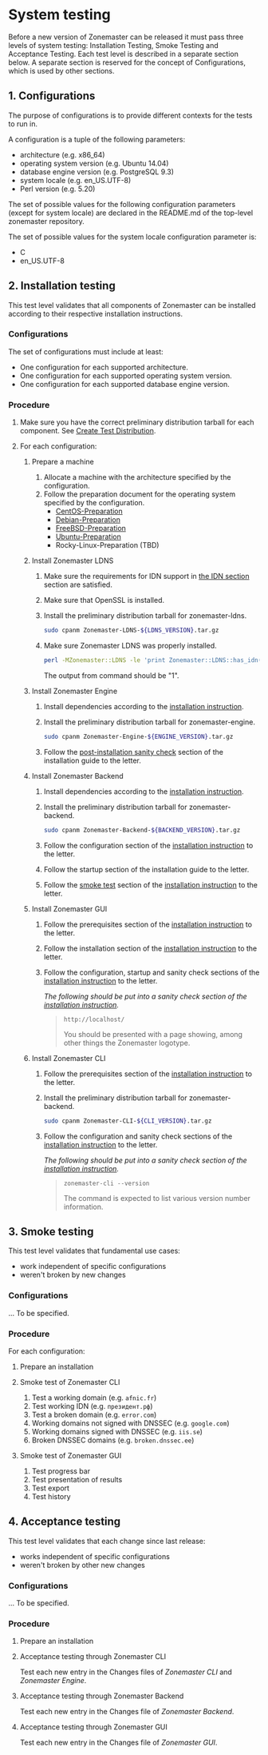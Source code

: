 System testing
==============
Before a new version of Zonemaster can be released it must pass three levels of
system testing: Installation Testing, Smoke Testing and Acceptance Testing.
Each test level is described in a separate section below. A separate section is
reserved for the concept of Configurations, which is used by other sections.


## 1. Configurations

The purpose of configurations is to provide different contexts for the tests to
run in.

A configuration is a tuple of the following parameters:

* architecture (e.g. x86_64)
* operating system version (e.g. Ubuntu 14.04)
* database engine version (e.g. PostgreSQL 9.3)
* system locale (e.g. en_US.UTF-8)
* Perl version (e.g. 5.20)

The set of possible values for the following configuration parameters (except
for system locale) are declared in the README.md of the top-level zonemaster
repository.

The set of possible values for the system locale configuration parameter is:
* C
* en_US.UTF-8


## 2. Installation testing

This test level validates that all components of Zonemaster can be installed
according to their respective installation instructions.


### Configurations

The set of configurations must include at least:
* One configuration for each supported architecture.
* One configuration for each supported operating system version.
* One configuration for each supported database engine version.


### Procedure

1. Make sure you have the correct preliminary distribution tarball for each
   component. See [Create Test Distribution].

2. For each configuration:

   1. Prepare a machine
      1. Allocate a machine with the architecture specified by the configuration.
      2. Follow the preparation document for the operating system specified by the configuration.
         * [CentOS-Preparation]
         * [Debian-Preparation]
         * [FreeBSD-Preparation]
         * [Ubuntu-Preparation]
         * Rocky-Linux-Preparation (TBD)

   2. Install Zonemaster LDNS
      1. Make sure the requirements for IDN support in [the IDN section](https://github.com/zonemaster/zonemaster-ldns/blob/master/README.md#idn) section are satisfied.
      2. Make sure that OpenSSL is installed.
      3. Install the preliminary distribution tarball for zonemaster-ldns.

         ```sh
         sudo cpanm Zonemaster-LDNS-${LDNS_VERSION}.tar.gz
         ```

      3. Make sure Zonemaster LDNS was properly installed.

         ```sh
         perl -MZonemaster::LDNS -le 'print Zonemaster::LDNS::has_idn()'
         ```

         The output from command should be "1".

   3. Install Zonemaster Engine
      1. Install dependencies according to the [installation instruction](../../public/installation/zonemaster-engine.md).
      2. Install the preliminary distribution tarball for zonemaster-engine.

         ```sh
         sudo cpanm Zonemaster-Engine-${ENGINE_VERSION}.tar.gz
         ```

      3. Follow the [post-installation sanity check](../../public/installation/zonemaster-engine.md#post-installation-sanity-check) section of the installation guide to the letter.

   4. Install Zonemaster Backend
      1. Install dependencies according to the [installation instruction](../../public/installation/zonemaster-backend.md).
      2. Install the preliminary distribution tarball for zonemaster-backend.

         ```sh
         sudo cpanm Zonemaster-Backend-${BACKEND_VERSION}.tar.gz
         ```

      3. Follow the configuration section of the [installation instruction](../../public/installation/zonemaster-backend.md) to the letter.
      4. Follow the startup section of the installation guide to the letter.
      5. Follow the [smoke test] section of the [installation instruction](../../public/installation/zonemaster-backend.md) to the letter.

   5. Install Zonemaster GUI
      1. Follow the prerequisites section of the [installation instruction](../../public/installation/zonemaster-gui.md)
         to the letter.
      3. Follow the installation section of the [installation instruction](../../public/installation/zonemaster-gui.md)
         to the letter. 
      2. Follow the configuration, startup and sanity check sections of the [installation instruction](../../public/installation/zonemaster-gui.md)
         to the letter.

         *The following should be put into a sanity check section of the [installation instruction](../../public/installation/zonemaster-gui.md).*

         > ```
         > http://localhost/
         > ```
         >
         > You should be presented with a page showing, among other things the
         > Zonemaster logotype.

   6. Install Zonemaster CLI
      1. Follow the prerequisites section of the [installation instruction](../../public/installation/zonemaster-cli.md)
         to the letter.
      2. Install the preliminary distribution tarball for zonemaster-backend.

         ```sh
         sudo cpanm Zonemaster-CLI-${CLI_VERSION}.tar.gz
         ```

      3. Follow the configuration and sanity check sections of the [installation instruction](../../public/installation/zonemaster-cli.md)
         to the letter.

         *The following should be put into a sanity check section of the [installation instruction](../../public/installation/zonemaster-cli.md).*

         > ```
         > zonemaster-cli --version
         > ```
         >
         > The command is expected to list various version number information.


## 3. Smoke testing

This test level validates that fundamental use cases:

* work independent of specific configurations
* weren't broken by new changes


### Configurations

... To be specified.


### Procedure

For each configuration:

1. Prepare an installation

2. Smoke test of Zonemaster CLI

   1. Test a working domain (e.g. `afnic.fr`)
   2. Test working IDN (e.g. `президент.рф`)
   3. Test a broken domain (e.g. `error.com`)
   4. Working domains not signed with DNSSEC (e.g. `google.com`)
   5. Working domains signed with DNSSEC (e.g. `iis.se`)
   6. Broken DNSSEC domains (e.g. `broken.dnssec.ee`)

3. Smoke test of Zonemaster GUI

   1. Test progress bar
   2. Test presentation of results
   3. Test export
   4. Test history


## 4. Acceptance testing

This test level validates that each change since last release:

* works independent of specific configurations
* weren't broken by other new changes


### Configurations

... To be specified.


### Procedure

1. Prepare an installation

2. Acceptance testing through Zonemaster CLI

   Test each new entry in the Changes files of *Zonemaster CLI* and *Zonemaster Engine*.

4. Acceptance testing through Zonemaster Backend

   Test each new entry in the Changes file of *Zonemaster Backend*.

4. Acceptance testing through Zonemaster GUI

   Test each new entry in the Changes file of *Zonemaster GUI*.



[CentOS-Preparation]:         ../distrib-testing/CentOS-build-environment.md
[Create Test Distribution]:   ../maintenance/ReleaseProcess-create-test-distribution.md
[Debian-Preparation]:         ../distrib-testing/Debian-build-environment.md
[FreeBSD-Preparation]:        ../distrib-testing/FreeBSD-build-environment.md
[Ubuntu-Preparation]:         ../distrib-testing/Ubuntu-build-environment.md
[smoke test]:                 ../../public/installation/zonemaster-backend.md#61-smoke-test
